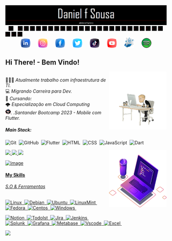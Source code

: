 <div>
  <a href="https://github.com/Daniel-f-Sousa/Daniel-f-Sousa">
    <img src="https://github.com/Daniel-f-Sousa/Daniel-f-Sousa/blob/main/Banner%202.png"></a>
    <img width="3%" hspace="10" src="https://github.com/Daniel-f-Sousa/Daniel-f-Sousa/blob/main/Ritico%20Cardiaco%202.gif"/>
    <img width="3%" src="https://github.com/Daniel-f-Sousa/Daniel-f-Sousa/blob/main/Ritico%20Cardiaco%202.gif"/>
    <img width="3%" src="https://github.com/Daniel-f-Sousa/Daniel-f-Sousa/blob/main/Ritico%20Cardiaco%202.gif"/>
    <img width="3%" src="https://github.com/Daniel-f-Sousa/Daniel-f-Sousa/blob/main/Ritico%20Cardiaco%202.gif"/>
    <img width="3%" src="https://github.com/Daniel-f-Sousa/Daniel-f-Sousa/blob/main/Ritico%20Cardiaco%202.gif"/>
    <img width="3%" src="https://github.com/Daniel-f-Sousa/Daniel-f-Sousa/blob/main/Ritico%20Cardiaco%202.gif"/>
    <img width="3%" src="https://github.com/Daniel-f-Sousa/Daniel-f-Sousa/blob/main/Ritico%20Cardiaco%202.gif"/>
    <img width="3%" src="https://github.com/Daniel-f-Sousa/Daniel-f-Sousa/blob/main/Ritico%20Cardiaco%202.gif"/>
    <img width="3%" src="https://github.com/Daniel-f-Sousa/Daniel-f-Sousa/blob/main/Ritico%20Cardiaco%202.gif"/>
    <img width="3%" src="https://github.com/Daniel-f-Sousa/Daniel-f-Sousa/blob/main/Ritico%20Cardiaco%202.gif"/>
    <img width="3%" src="https://github.com/Daniel-f-Sousa/Daniel-f-Sousa/blob/main/Ritico%20Cardiaco%202.gif"/>
    <img width="3%" src="https://github.com/Daniel-f-Sousa/Daniel-f-Sousa/blob/main/Ritico%20Cardiaco%202.gif"/>
    <img width="3%" src="https://github.com/Daniel-f-Sousa/Daniel-f-Sousa/blob/main/Ritico%20Cardiaco%202.gif"/>
    <img width="3%" src="https://github.com/Daniel-f-Sousa/Daniel-f-Sousa/blob/main/Ritico%20Cardiaco%202.gif"/>
    <img width="3%" src="https://github.com/Daniel-f-Sousa/Daniel-f-Sousa/blob/main/Ritico%20Cardiaco%202.gif"/>
    <img width="3%" src="https://github.com/Daniel-f-Sousa/Daniel-f-Sousa/blob/main/Ritico%20Cardiaco%202.gif"/>
    <img width="3%" src="https://github.com/Daniel-f-Sousa/Daniel-f-Sousa/blob/main/Ritico%20Cardiaco%202.gif"/>
    <img width="3%" src="https://github.com/Daniel-f-Sousa/Daniel-f-Sousa/blob/main/Ritico%20Cardiaco%202.gif"/>
    <img width="3%" src="https://github.com/Daniel-f-Sousa/Daniel-f-Sousa/blob/main/Ritico%20Cardiaco%202.gif"/>
    <img width="3%" src="https://github.com/Daniel-f-Sousa/Daniel-f-Sousa/blob/main/Ritico%20Cardiaco%202.gif"/>
    <img width="3%" src="https://github.com/Daniel-f-Sousa/Daniel-f-Sousa/blob/main/Ritico%20Cardiaco%202.gif"/>
    <img width="3%" src="https://github.com/Daniel-f-Sousa/Daniel-f-Sousa/blob/main/Ritico%20Cardiaco%202.gif"/>
    <img width="3%" src="https://github.com/Daniel-f-Sousa/Daniel-f-Sousa/blob/main/Ritico%20Cardiaco%202.gif"/>
    <img width="3%" src="https://github.com/Daniel-f-Sousa/Daniel-f-Sousa/blob/main/Ritico%20Cardiaco%202.gif"/>
    <img width="3%" src="https://github.com/Daniel-f-Sousa/Daniel-f-Sousa/blob/main/Ritico%20Cardiaco%202.gif"/>
    <img width="3%" src="https://github.com/Daniel-f-Sousa/Daniel-f-Sousa/blob/main/Ritico%20Cardiaco%202.gif"/>
    <img width="3%" src="https://github.com/Daniel-f-Sousa/Daniel-f-Sousa/blob/main/Ritico%20Cardiaco%202.gif"/>
    <img width="3%" src="https://github.com/Daniel-f-Sousa/Daniel-f-Sousa/blob/main/Ritico%20Cardiaco%202.gif"/>
  </div>
<div align="center">
  <a href="https://www.linkedin.com/in/daniel-f-sousa/">
    <img heigth="30px" width="30px" hspace="10" src="https://github.com/Daniel-f-Sousa/Daniel-f-Sousa/blob/main/LinkedIn.png"/></a>
  <a href="https://instagram.com/danielfspiloto?utm_source=qr&igshid=MzNlNGNkZWQ4Mg==">
    <img heigth="30px" width="30px" hspace="10" src="https://github.com/Daniel-f-Sousa/Daniel-f-Sousa/blob/main/Instagram.png"/></a> 
  <a href="https://www.facebook.com/daniel.defreitassousa?mibextid=ZbWKwL">
    <img heigth="30px" width="30px" hspace="10" src="https://github.com/Daniel-f-Sousa/Daniel-f-Sousa/blob/main/Facebook.png"/></a>
  <a href="https://twitter.com/danielfspiloto/"> 
    <img heigth="30px" width="30px" hspace="10" src="https://github.com/Daniel-f-Sousa/Daniel-f-Sousa/blob/main/Twitter.png"/></a>
  <a href="https://mail.google.com/mail/u/0/#inbox">  
    <img heigth="30px" width="30px" hspace="10" src="https://github.com/Daniel-f-Sousa/Daniel-f-Sousa/blob/main/Tiktok.png"/></a> 
  <a href="https://www.youtube.com/">  
    <img heigth="30px" width="30px" hspace="10" src="https://github.com/Daniel-f-Sousa/Daniel-f-Sousa/blob/main/Youtube.png"/></a>  
  <a href="https://mail.google.com/mail/u/0/#inbox">  
    <img heigth="30px" width="30px" hspace="10" src="https://github.com/Daniel-f-Sousa/Daniel-f-Sousa/blob/main/E-mail%201.png"/></a> 
  <a href="https://open.spotify.com/playlist/2xV69xYA6bGX0gDKERDmup"> 
    <img heigth="30px" width="30px" hspace="10" src="https://github.com/Daniel-f-Sousa/Daniel-f-Sousa/blob/main/Icon%20spotfy%201.png"/></a>
</div> 

## Hi There! - Bem Vindo!
<div>
<img src="https://github.com/Daniel-f-Sousa/Daniel-f-Sousa/blob/main/Giff-3-unscreen.gif"  width="180" height="180" align="right"/><br>
🧑🏼‍💻 <text align="left"><i>Atualmente trabalho com infraestrutura de TI.</i><br>
💻 <i>Migrando Carreira para Dev. </i> <br>
📖 <i>Cursando: </i><br>
🌩️ <i>Especialização em Cloud Computing</i></text> <br>
<img src="https://github.com/Daniel-f-Sousa/Daniel-f-Sousa/blob/main/BootCamp.webp" width="17" height="17"/><i>. .Santander Bootcamp 2023 - Mobile com Flutter.</i>
<br>
</div>  

##### Main Stack:
![Git](https://img.shields.io/badge/GIT-E44C30?style=for-the-badge&logo=git&logoColor=white)&nbsp;
![GitHub](https://img.shields.io/badge/GitHub-100000?style=for-the-badge&logo=github&logoColor=white)&nbsp;
![Flutter](https://img.shields.io/badge/Flutter-02569B?style=for-the-badge&logo=flutter&logoColor=white)&nbsp;
![HTML](https://img.shields.io/badge/HTML5-E34F26?style=for-the-badge&logo=html5&logoColor=white)&nbsp;
![CSS](https://img.shields.io/badge/CSS3-1572B6?style=for-the-badge&logo=css3&logoColor=white)&nbsp;
![JavaScript](https://img.shields.io/badge/JavaScript-F7DF1E?style=for-the-badge&logo=javascript&logoColor=black)&nbsp;
![Dart](https://img.shields.io/badge/Dart-0175C2?style=for-the-badge&logo=dart&logoColor=white)&nbsp;

<div>
<a href="https://github.com/Daniel-f-Sousa/Daniel-f-Sousa">
<img heigth="120em" width="42%" src="https://github-readme-stats.vercel.app/api?username=Daniel-f-Sousa&show_icons=true&theme=shadow_red">
<img heigth="120em" width="44.5%" src="https://github-readme-streak-stats.herokuapp.com?user=Daniel-f-Sousa&hide_border=falso&theme=shadow_red">
<img heigth="120em" width="42%" src="https://github-readme-stats.vercel.app/api/top-langs/?username=Daniel-f-Sousa&size_weight=0.5&count_weight=0.5&theme=shadow_red">
<img src="https://github.com/Daniel-f-Sousa/Daniel-f-Sousa/blob/main/computer-illustration.png"  width="180" height="180" align="right">
</div>  

<!-- ![snake gif](https://github.com/Daniel-f-Sousa/Daniel-f-Sousa/blob/output/github-contribution-grid-snake.svg) -->
![image](https://github.com/Daniel-f-Sousa/Daniel-f-Sousa/assets/142462630/2b1ade92-f845-4e93-9c15-35cc2eb85b00)
#### My Skills
###### S.O & Ferramentas
![Linux](https://img.shields.io/badge/Linux-FCC624?style=for-the-badge&logo=linux&logoColor=black)&nbsp;
![Debian](https://img.shields.io/badge/Debian-A81D33?style=for-the-badge&logo=debian&logoColor=white)&nbsp;
![Ubuntu](https://img.shields.io/badge/Ubuntu-E95420?style=for-the-badge&logo=ubuntu&logoColor=white)&nbsp;
![LinuxMint](https://img.shields.io/badge/Linux_Mint-87CF3E?style=for-the-badge&logo=linux-mint&logoColor=white)&nbsp;
![Fedora](https://img.shields.io/badge/Fedora-294172?style=for-the-badge&logo=fedora&logoColor=white)&nbsp;
![Centos](https://img.shields.io/badge/Cent%20OS-262577?style=for-the-badge&logo=CentOS&logoColor=white)&nbsp;
![Windows](https://img.shields.io/badge/Windows-0078D6?style=for-the-badge&logo=windows&logoColor=white)&nbsp;

![Notion](https://img.shields.io/badge/Notion-000000?style=for-the-badge&logo=notion&logoColor=white)&nbsp;
![TodoIst](https://img.shields.io/badge/Todoist-E44332?style=for-the-badge&logo=todoist&logoColor=white)&nbsp;
![Jira](https://img.shields.io/badge/Jira-0052CC?style=for-the-badge&logo=Jira&logoColor=white)&nbsp;
![Jenkins](https://img.shields.io/badge/Jenkins-D24939?style=for-the-badge&logo=Jenkins&logoColor=white)&nbsp;	
![Splunk](https://img.shields.io/badge/Splunk-000000?style=for-the-badge&logo=Splunk&logoColor=white)&nbsp;
![Grafana](https://img.shields.io/badge/Grafana-F2F4F9?style=for-the-badge&logo=grafana&logoColor=orange&labelColor=F2F4F9)&nbsp;
![Metabase](https://img.shields.io/badge/Metabase-509EE3?style=for-the-badge&logo=metabase&logoColor=fff)&nbsp;
![Vscode](https://img.shields.io/badge/VSCode-0078D4?style=for-the-badge&logo=visual%20studio%20code&logoColor=white)&nbsp;
![Excel](https://img.shields.io/badge/Microsoft_Excel-217346?style=for-the-badge&logo=microsoft-excel&logoColor=white)&nbsp;
<!--![Sharepoint](https://img.shields.io/badge/Microsoft_SharePoint-0078D4?style=for-the-badge&logo=microsoft-sharepoint&logoColor=white)&nbsp;
<!-- ![Word](https://img.shields.io/badge/Microsoft_Word-2B579A?style=for-the-badge&logo=microsoft-word&logoColor=white)&nbsp;
<!-- ![Powerpoint](https://img.shields.io/badge/Microsoft_PowerPoint-B7472A?style=for-the-badge&logo=microsoft-powerpoint&logoColor=white)&nbsp;
<!-- ![LibreOffice](https://img.shields.io/badge/LibreOffice-18A303?style=for-the-badge&logo=LibreOffice&logoColor=white)&nbsp;
<!-- ![Powershell](https://img.shields.io/badge/powershell-5391FE?style=for-the-badge&logo=powershell&logoColor=white)&nbsp;
<!-- ![GnuBash](https://img.shields.io/badge/GNU%20Bash-4EAA25?style=for-the-badge&logo=GNU%20Bash&logoColor=white)&nbsp;-->
<!-- ![KaliLinux](https://img.shields.io/badge/Kali_Linux-557C94?style=for-the-badge&logo=kali-linux&logoColor=white)&nbsp; -->
<!-- ![VirtualBox](https://img.shields.io/badge/VirtualBox-21416b?style=for-the-badge&logo=VirtualBox&logoColor=white)&nbsp; -->
<!-- ![Teams](https://img.shields.io/badge/Microsoft_Teams-6264A7?style=for-the-badge&logo=microsoft-teams&logoColor=white)&nbsp; -->
<img width=100% src="https://capsule-render.vercel.app/api?type=waving&color=9400D3&height=120&section=footer"/>
